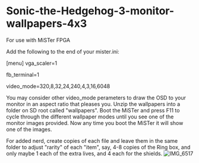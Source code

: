 # Sonic-the-Hedgehog-3-monitor-wallpapers-4x3
For use with MiSTer FPGA

Add the following to the end of your mister.ini:

[menu]
vga_scaler=1

fb_terminal=1

video_mode=320,8,32,24,240,4,3,16,6048

You may consider other video_mode perameters to draw the OSD to your monitor in an aspect ratio that pleases you. Unzip the wallpapers into a folder on SD root called "wallpapers". Boot the MiSTer and press F11 to cycle through the different wallpaper modes until you see one of the monitor images provided. Now any time you boot the MiSTer it will show one of the images.

For added nerd, create copies of each file and leave them in the same folder to adjust "rarity" of each "item", say, 4-8 copies of the Ring box, and only maybe 1 each of the extra lives, and 4 each for the shields.
![IMG_6517](https://github.com/hkermit/Sonic-the-Hedgehog-3-monitor-wallpapers-4x3/assets/133194464/642e53cb-24ac-4c3c-b279-f81a2febe436)
